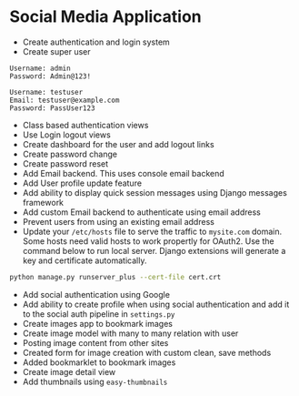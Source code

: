 # Social Media Application

- Create authentication and login system
- Create super user

```plaintext
Username: admin
Password: Admin@123!

Username: testuser
Email: testuser@example.com
Password: PassUser123
```

- Class based authentication views
- Use Login logout views
- Create dashboard for the user and add logout links
- Create password change
- Create password reset
- Add Email backend. This uses console email backend
- Add User profile update feature
- Add ability to display quick session messages using Django messages framework
- Add custom Email backend to authenticate using email address
- Prevent users from using an existing email address
- Update your `/etc/hosts` file to serve the traffic to `mysite.com` domain. Some hosts need valid hosts to work propertly for OAuth2. Use the command below to run local server. Django extensions will generate a key and certificate automatically.

```bash
python manage.py runserver_plus --cert-file cert.crt
```

- Add social authentication using Google
- Add ability to create profile when using social authentication and add it to the social auth pipeline in `settings.py`
- Create images app to bookmark images
- Create image model with many to many relation with user
- Posting image content from other sites
- Created form for image creation with custom clean, save methods
- Added bookmarklet to bookmark images
- Create image detail view
- Add thumbnails using `easy-thumbnails`